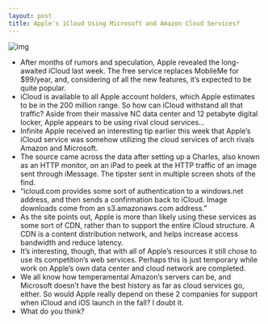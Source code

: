 ```yaml
---
layout: post
title: Apple's iCloud Using Microsoft and Amazon Cloud Services?
---
```

![img](http://media.idownloadblog.com/wp-content/uploads/2011/06/cloud-graphic.png)
* After months of rumors and speculation, Apple revealed the long-awaited iCloud last week. The free service replaces MobileMe for $99/year, and, considering of all the new features, it’s expected to be quite popular.
* iCloud is available to all Apple account holders, which Apple estimates to be in the 200 million range. So how can iCloud withstand all that traffic? Aside from their massive NC data center and 12 petabyte digital locker, Apple appears to be using rival cloud services…
* Infinite Apple received an interesting tip earlier this week that Apple’s iCloud service was somehow utilizing the cloud services of arch rivals Amazon and Microsoft.
* The source came across the data after setting up a Charles, also known as an HTTP monitor, on an iPad to peek at the HTTP traffic of an image sent through iMessage. The tipster sent in multiple screen shots of the find.
* “icloud.com provides some sort of authentication to a windows.net address, and then sends a confirmation back to iCloud. Image downloads come from an s3.amazonaws.com address.”
* As the site points out, Apple is more than likely using these services as some sort of CDN, rather than to support the entire iCloud structure. A CDN is a content distribution network, and helps increase access bandwidth and reduce latency.
* It’s interesting, though, that with all of Apple’s resources it still chose to use its competition’s web services. Perhaps this is just temporary while work on Apple’s own data center and cloud network are completed.
* We all know how temperamental Amazon’s servers can be, and Microsoft doesn’t have the best history as far as cloud services go, either. So would Apple really depend on these 2 companies for support when iCloud and iOS launch in the fall? I doubt it.
* What do you think?

